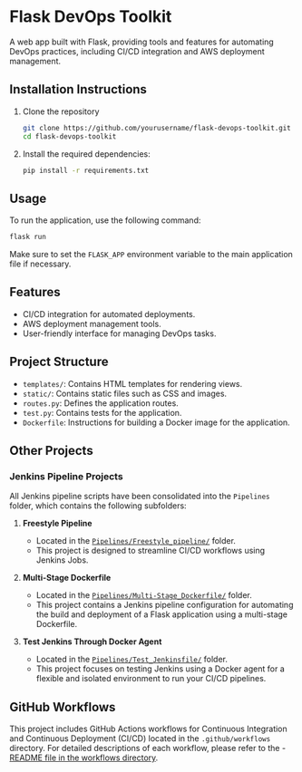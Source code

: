 # Flask DevOps Toolkit

A web app built with Flask, providing tools and features for automating DevOps practices, including CI/CD integration and AWS deployment management.

## Installation Instructions

1. Clone the repository
   ```bash
   git clone https://github.com/yourusername/flask-devops-toolkit.git
   cd flask-devops-toolkit
   ```

2. Install the required dependencies:
   ```bash
   pip install -r requirements.txt
   ```

## Usage

To run the application, use the following command:
```bash
flask run
```
Make sure to set the `FLASK_APP` environment variable to the main application file if necessary.

## Features

- CI/CD integration for automated deployments.
- AWS deployment management tools.
- User-friendly interface for managing DevOps tasks.

## Project Structure

- `templates/`: Contains HTML templates for rendering views.
- `static/`: Contains static files such as CSS and images.
- `routes.py`: Defines the application routes.
- `test.py`: Contains tests for the application.
- `Dockerfile`: Instructions for building a Docker image for the application.

## Other Projects

### Jenkins Pipeline Projects
All Jenkins pipeline scripts have been consolidated into the `Pipelines` folder, which contains the following subfolders:

1. **Freestyle Pipeline**
   - Located in the [`Pipelines/Freestyle_pipeline/`](./Pipelines/Freestyle_pipeline/) folder.
   - This project is designed to streamline CI/CD workflows using Jenkins Jobs.

2. **Multi-Stage Dockerfile**
   - Located in the [`Pipelines/Multi-Stage_Dockerfile/`](./Pipelines/Multi-Stage_Dockerfile/) folder.
   - This project contains a Jenkins pipeline configuration for automating the build and deployment of a Flask application using a multi-stage Dockerfile.

3. **Test Jenkins Through Docker Agent**
   - Located in the [`Pipelines/Test_Jenkinsfile/`](./Pipelines/Test_Jenkinsfile/) folder.
   - This project focuses on testing Jenkins using a Docker agent for a flexible and isolated environment to run your CI/CD pipelines.

## GitHub Workflows

This project includes GitHub Actions workflows for Continuous Integration and Continuous Deployment (CI/CD) located in the `.github/workflows` directory. For detailed descriptions of each workflow, please refer to the - [README file in the workflows directory](./.github/workflows/README.md).
